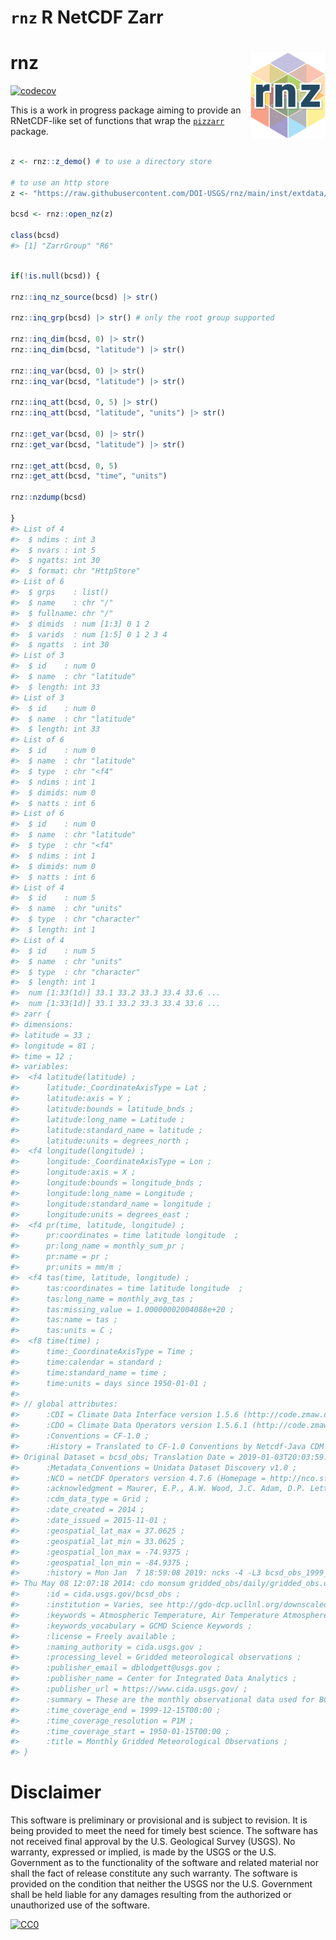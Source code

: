 
<!-- README.md is generated from README.Rmd. Please edit that file -->

# `rnz` R NetCDF Zarr

# rnz <img src="man/figures/logo.png" align="right" height="139" alt="" />

[![codecov](https://codecov.io/github/dblodgett-usgs/rnz/graph/badge.svg?token=8DZJ7RYIOJ)](https://codecov.io/github/dblodgett-usgs/rnz)

This is a work in progress package aiming to provide an RNetCDF-like set
of functions that wrap the
[`pizzarr`](https://github.com/keller-mark/pizzarr) package.

``` r

z <- rnz::z_demo() # to use a directory store

# to use an http store
z <- "https://raw.githubusercontent.com/DOI-USGS/rnz/main/inst/extdata/bcsd.zarr/"

bcsd <- rnz::open_nz(z)

class(bcsd)
#> [1] "ZarrGroup" "R6"
```

``` r

if(!is.null(bcsd)) {

rnz::inq_nz_source(bcsd) |> str()

rnz::inq_grp(bcsd) |> str() # only the root group supported

rnz::inq_dim(bcsd, 0) |> str()
rnz::inq_dim(bcsd, "latitude") |> str()

rnz::inq_var(bcsd, 0) |> str()
rnz::inq_var(bcsd, "latitude") |> str()

rnz::inq_att(bcsd, 0, 5) |> str()
rnz::inq_att(bcsd, "latitude", "units") |> str()

rnz::get_var(bcsd, 0) |> str()
rnz::get_var(bcsd, "latitude") |> str()

rnz::get_att(bcsd, 0, 5)
rnz::get_att(bcsd, "time", "units")

rnz::nzdump(bcsd)

}
#> List of 4
#>  $ ndims : int 3
#>  $ nvars : int 5
#>  $ ngatts: int 30
#>  $ format: chr "HttpStore"
#> List of 6
#>  $ grps    : list()
#>  $ name    : chr "/"
#>  $ fullname: chr "/"
#>  $ dimids  : num [1:3] 0 1 2
#>  $ varids  : num [1:5] 0 1 2 3 4
#>  $ ngatts  : int 30
#> List of 3
#>  $ id    : num 0
#>  $ name  : chr "latitude"
#>  $ length: int 33
#> List of 3
#>  $ id    : num 0
#>  $ name  : chr "latitude"
#>  $ length: int 33
#> List of 6
#>  $ id    : num 0
#>  $ name  : chr "latitude"
#>  $ type  : chr "<f4"
#>  $ ndims : int 1
#>  $ dimids: num 0
#>  $ natts : int 6
#> List of 6
#>  $ id    : num 0
#>  $ name  : chr "latitude"
#>  $ type  : chr "<f4"
#>  $ ndims : int 1
#>  $ dimids: num 0
#>  $ natts : int 6
#> List of 4
#>  $ id    : num 5
#>  $ name  : chr "units"
#>  $ type  : chr "character"
#>  $ length: int 1
#> List of 4
#>  $ id    : num 5
#>  $ name  : chr "units"
#>  $ type  : chr "character"
#>  $ length: int 1
#>  num [1:33(1d)] 33.1 33.2 33.3 33.4 33.6 ...
#>  num [1:33(1d)] 33.1 33.2 33.3 33.4 33.6 ...
#> zarr {
#> dimensions:
#> latitude = 33 ;
#> longitude = 81 ;
#> time = 12 ;
#> variables:
#>  <f4 latitude(latitude) ;
#>      latitude:_CoordinateAxisType = Lat ;
#>      latitude:axis = Y ;
#>      latitude:bounds = latitude_bnds ;
#>      latitude:long_name = Latitude ;
#>      latitude:standard_name = latitude ;
#>      latitude:units = degrees_north ;
#>  <f4 longitude(longitude) ;
#>      longitude:_CoordinateAxisType = Lon ;
#>      longitude:axis = X ;
#>      longitude:bounds = longitude_bnds ;
#>      longitude:long_name = Longitude ;
#>      longitude:standard_name = longitude ;
#>      longitude:units = degrees_east ;
#>  <f4 pr(time, latitude, longitude) ;
#>      pr:coordinates = time latitude longitude  ;
#>      pr:long_name = monthly_sum_pr ;
#>      pr:name = pr ;
#>      pr:units = mm/m ;
#>  <f4 tas(time, latitude, longitude) ;
#>      tas:coordinates = time latitude longitude  ;
#>      tas:long_name = monthly_avg_tas ;
#>      tas:missing_value = 1.00000002004088e+20 ;
#>      tas:name = tas ;
#>      tas:units = C ;
#>  <f8 time(time) ;
#>      time:_CoordinateAxisType = Time ;
#>      time:calendar = standard ;
#>      time:standard_name = time ;
#>      time:units = days since 1950-01-01 ;
#> 
#> // global attributes:
#>      :CDI = Climate Data Interface version 1.5.6 (http://code.zmaw.de/projects/cdi) ;
#>      :CDO = Climate Data Operators version 1.5.6.1 (http://code.zmaw.de/projects/cdo) ;
#>      :Conventions = CF-1.0 ;
#>      :History = Translated to CF-1.0 Conventions by Netcdf-Java CDM (CFGridWriter2)
#> Original Dataset = bcsd_obs; Translation Date = 2019-01-03T20:03:59.756Z ;
#>      :Metadata_Conventions = Unidata Dataset Discovery v1.0 ;
#>      :NCO = netCDF Operators version 4.7.6 (Homepage = http://nco.sf.net, Code = http://github.com/nco/nco) ;
#>      :acknowledgment = Maurer, E.P., A.W. Wood, J.C. Adam, D.P. Lettenmaier, and B. Nijssen, 2002, A Long-Term Hydrologically-Based Data Set of Land Surface Fluxes and States for the Conterminous United States, J. Climate 15(22), 3237-3251 ;
#>      :cdm_data_type = Grid ;
#>      :date_created = 2014 ;
#>      :date_issued = 2015-11-01 ;
#>      :geospatial_lat_max = 37.0625 ;
#>      :geospatial_lat_min = 33.0625 ;
#>      :geospatial_lon_max = -74.9375 ;
#>      :geospatial_lon_min = -84.9375 ;
#>      :history = Mon Jan  7 18:59:08 2019: ncks -4 -L3 bcsd_obs_1999_two_var.nc bcsd_obs_1999_two_var.nc.comp
#> Thu May 08 12:07:18 2014: cdo monsum gridded_obs/daily/gridded_obs.daily.Prcp.1950.nc gridded_obs/monthly/gridded_obs.monthly.pr.1950.nc ;
#>      :id = cida.usgs.gov/bcsd_obs ;
#>      :institution = Varies, see http://gdo-dcp.ucllnl.org/downscaled_cmip_projections/ ;
#>      :keywords = Atmospheric Temperature, Air Temperature Atmosphere, Precipitation, Rain, Maximum Daily Temperature, Minimum  Daily Temperature ;
#>      :keywords_vocabulary = GCMD Science Keywords ;
#>      :license = Freely available ;
#>      :naming_authority = cida.usgs.gov ;
#>      :processing_level = Gridded meteorological observations ;
#>      :publisher_email = dblodgett@usgs.gov ;
#>      :publisher_name = Center for Integrated Data Analytics ;
#>      :publisher_url = https://www.cida.usgs.gov/ ;
#>      :summary = These are the monthly observational data used for BCSD downscaling. See: http://gdo-dcp.ucllnl.org/downscaled_cmip_projections/dcpInterface.html#About for more information. ;
#>      :time_coverage_end = 1999-12-15T00:00 ;
#>      :time_coverage_resolution = P1M ;
#>      :time_coverage_start = 1950-01-15T00:00 ;
#>      :title = Monthly Gridded Meteorological Observations ;
#> }
```

# Disclaimer

This software is preliminary or provisional and is subject to revision.
It is being provided to meet the need for timely best science. The
software has not received final approval by the U.S. Geological Survey
(USGS). No warranty, expressed or implied, is made by the USGS or the
U.S. Government as to the functionality of the software and related
material nor shall the fact of release constitute any such warranty. The
software is provided on the condition that neither the USGS nor the U.S.
Government shall be held liable for any damages resulting from the
authorized or unauthorized use of the software.

[![CC0](https://i.creativecommons.org/p/zero/1.0/88x31.png)](https://creativecommons.org/publicdomain/zero/1.0/)
